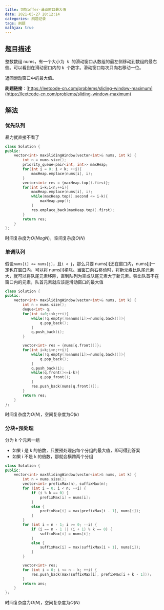 ```yaml
---
title: 剑指offer-滑动窗口最大值
date: 2021-05-27 20:12:14
categories: 刷题记录
tags: 刷题
mathjax: true
---
```


## 题目描述

整数数组 nums，有一个大小为  k  的滑动窗口从数组的最左侧移动到数组的最右侧。可以看到在滑动窗口内的 k  个数字。滑动窗口每次只向右移动一位。

返回滑动窗口中的最大值。

**刷题链接**：[https://leetcode-cn.com/problems/sliding-window-maximum](https://leetcode-cn.com/problems/sliding-window-maximum)

<!--more-->

## 解法

### 优先队列

暴力就直接不看了

```C++
class Solution {
public:
    vector<int> maxSlidingWindow(vector<int>& nums, int k) {
        int n = nums.size();
        priority_queue<pair<int, int>> maxHeap;
        for(int i = 0; i < k; ++i){
            maxHeap.emplace(nums[i], i);
        }
        vector<int> res = {maxHeap.top().first};
        for(int i=k;i<n;++i){
            maxHeap.emplace(nums[i], i);
            while(maxHeap.top().second <= i-k){
                maxHeap.pop();
            }
            res.emplace_back(maxHeap.top().first);
        }
        return res;
    }
};
```

时间复杂度为$O(NlogN)$，空间复杂度$O(N)$

### 单调队列

假设`nums[i] <= nums[j]`，且`i < j`，那么只要 nums[i]还在窗口内，nums[j]一定也在窗口内，可以将 nums[i]移除。当窗口向右移动时，将新元素比队尾元素大，就可以将队尾元素移除，直到队列为空或队尾元素大于新元素。弹出队首不在窗口内的元素，队首元素就应该是滑动窗口的最大值

```C++
class Solution {
public:
    vector<int> maxSlidingWindow(vector<int>& nums, int k) {
        int n = nums.size();
        deque<int> q;
        for(int i=0;i<k;++i){
            while(!q.empty()&&nums[i]>=nums[q.back()]){
                q.pop_back();
            }
            q.push_back(i);
        }

        vector<int> res = {nums[q.front()]};
        for(int i=k;i<n;++i){
            while(!q.empty()&&nums[i]>=nums[q.back()]){
                q.pop_back();
            }
            q.push_back(i);
            while(q.front()<=i-k){
                q.pop_front();
            }
            res.push_back(nums[q.front()]);
        }
        return res;
    }
};
```

时间复杂度为$O(N)$，空间复杂度为$O(k)$

### 分块+预处理

分为 k 个元素一组

- 如果 i 是 k 的倍数，只要预处理出每个分组的最大值，即可得到答案
- 如果 i 不是 k 的倍数，那就会横跨两个分组

```C++
class Solution {
public:
    vector<int> maxSlidingWindow(vector<int>& nums, int k) {
        int n = nums.size();
        vector<int> prefixMax(n), suffixMax(n);
        for (int i = 0; i < n; ++i) {
            if (i % k == 0) {
                prefixMax[i] = nums[i];
            }
            else {
                prefixMax[i] = max(prefixMax[i - 1], nums[i]);
            }
        }
        for (int i = n - 1; i >= 0; --i) {
            if (i == n - 1 || (i + 1) % k == 0) {
                suffixMax[i] = nums[i];
            }
            else {
                suffixMax[i] = max(suffixMax[i + 1], nums[i]);
            }
        }

        vector<int> res;
        for (int i = 0; i <= n - k; ++i) {
            res.push_back(max(suffixMax[i], prefixMax[i + k - 1]));
        }
        return ans;
    }
};
```

时间复杂度为$O(N)$，空间复杂度为$O(N)$
